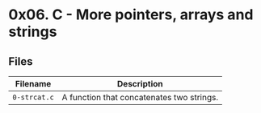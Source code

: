 # 0x06. C - More pointers, arrays and strings

## Files

|Filename | Description |
| ----------------| -----------------------------|
| `0-strcat.c` | A function that concatenates two strings. |
